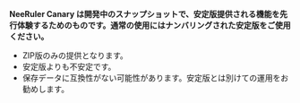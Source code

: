 **NeeRuler Canary は開発中のスナップショットで、安定版提供される機能を先行体験するためのものです。通常の使用にはナンバリングされた安定版をご使用ください。**

  * ZIP版のみの提供となります。
  * 安定版よりも不安定です。
  * 保存データに互換性がない可能性があります。安定版とは別けての運用をお勧めします。
  